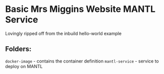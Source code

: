 # Basic Mrs Miggins Website MANTL Service
Lovingly ripped off from the inbuild hello-world example

## Folders:
```docker-image``` - contains the container definition
```mantl-service``` - service to deploy on MANTL

